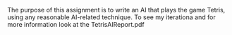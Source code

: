 The purpose of this assignment is to write an AI that plays the game Tetris, using any reasonable AI-related technique. To see my iterationa and for more information look at the TetrisAIReport.pdf